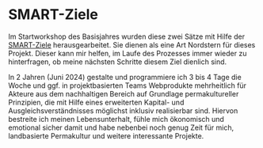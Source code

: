 # SMART-Ziele

Im Startworkshop des Basisjahres wurden diese zwei Sätze mit Hilfe der [SMART-Ziele](../../workflow/detailed/consulting.md#smart-ziele) herausgearbeitet. Sie dienen als eine Art Nordstern für dieses Projekt. Dieser kann mir helfen, im Laufe des Prozesses immer wieder zu hinterfragen, ob meine nächsten Schritte diesem Ziel dienlich sind.

<p class="objectives">
    In 2 Jahren (Juni 2024) gestalte und programmiere ich 3 bis 4 Tage die Woche und ggf. in projektbasierten Teams Webprodukte mehrheitlich für Akteure aus dem nachhaltigen Bereich auf Grundlage permakultureller Prinzipien, die mit Hilfe eines erweiterten Kapital- und Ausgleichsverständnisses möglichst inklusiv realisierbar sind. Hiervon bestreite ich meinen Lebensunterhalt, fühle mich ökonomisch und emotional sicher damit und habe nebenbei noch genug Zeit für mich, landbasierte Permakultur und weitere interessante Projekte.
</p>
